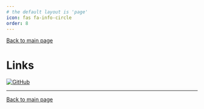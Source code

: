 ```yaml
---
# the default layout is 'page'
icon: fas fa-info-circle
order: 8
---
```


[Back to main page](./../README.md)

# Links

[![GitHub](https://img.shields.io/badge/GitHub-100000?style=for-the-badge&logo=github&logoColor=white)](https://github.com/sharanyagprasad)

---

[Back to main page](./../README.md)
